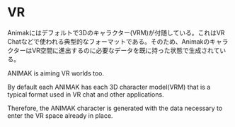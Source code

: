 # VR

Animakにはデフォルトで3Dのキャラクター(VRM)が付随している。これはVR Chatなどで使われる典型的なフォーマットである。そのため、AnimakのキャラクターはVR空間に進出するのに必要なデータを既に持った状態で生成されている。



ANIMAK is aiming VR worlds too.

By default each ANIMAK has each 3D character model(VRM) that is a typical format used in VR chat and other applications.

Therefore, the ANIMAK character is generated with the data necessary to enter the VR space already in place.
